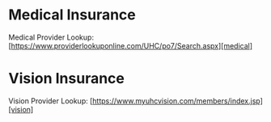 # Medical Insurance

Medical Provider Lookup: [https://www.providerlookuponline.com/UHC/po7/Search.aspx][medical]

# Vision Insurance

Vision Provider Lookup: [https://www.myuhcvision.com/members/index.jsp][vision]

[medical]: https://www.providerlookuponline.com/UHC/po7/Search.aspx
[vision]: https://www.myuhcvision.com/members/index.jsp
